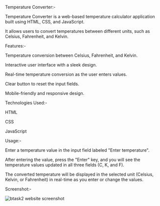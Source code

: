 Temperature Converter:-


Temperature Converter is a web-based temperature calculator application built using HTML, CSS, and JavaScript. 


It allows users to convert temperatures between different units, such as Celsius, Fahrenheit, and Kelvin.

Features:-


Temperature conversion between Celsius, Fahrenheit, and Kelvin.



Interactive user interface with a sleek design.


Real-time temperature conversion as the user enters values.


Clear button to reset the input fields.


Mobile-friendly and responsive design.



Technologies Used:-


HTML


CSS


JavaScript



Usage:-


Enter a temperature value in the input field labeled "Enter temperature".





After entering the value, press the "Enter" key, and you will see the temperature values updated in all three fields (C, K, and F).


The converted temperature will be displayed in the selected unit (Celsius, Kelvin, or Fahrenheit) in real-time as you enter or change the values.



Screenshot:-

![btask2 website screenshot](https://github.com/JayaSaiVyshnaviKalepalli/BHARAT_SEPTEMBER/assets/127282939/bc2bc341-2b12-4668-88ca-8eedb240483a)
